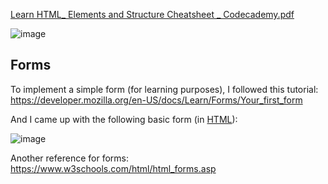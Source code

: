 
[Learn HTML_ Elements and Structure Cheatsheet _ Codecademy.pdf](https://github.com/gustavoalito/BeCode/files/11946636/Learn.HTML_.Elements.and.Structure.Cheatsheet._.Codecademy.pdf)

![image](https://github.com/gustavoalito/BeCode/assets/133368766/1789ce5b-eeed-423d-bdbe-5c805dff0da5)

## Forms

To implement a simple form (for learning purposes), I followed this tutorial:
https://developer.mozilla.org/en-US/docs/Learn/Forms/Your_first_form

And I came up with the following basic form (in [HTML](Phishing/2.making_phishing/form.html)):


![image](https://github.com/gustavoalito/BeCode/assets/133368766/571b03ad-679c-417a-bec9-906aa332b3c0)



Another reference for forms: https://www.w3schools.com/html/html_forms.asp
